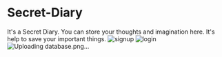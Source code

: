 # Secret-Diary
It's a Secret Diary. You can store your thoughts and imagination here. It's help to save your important things.
![signup](https://user-images.githubusercontent.com/60182629/136062180-36c8c5dc-43fe-4b4c-9af2-091cb6de2240.png)
![login](https://user-images.githubusercontent.com/60182629/136062192-78dcda6e-e10c-485e-a443-aee1e131930f.png)
![Uploading database.png…]()
